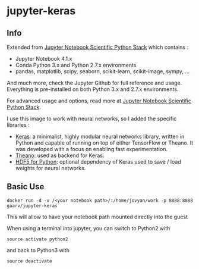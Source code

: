 # jupyter-keras

## Info
Extended from [Jupyter Notebook Scientific Python Stack](https://github.com/jupyter/docker-stacks/tree/master/scipy-notebook) which contains :

* Jupyter Notebook 4.1.x
* Conda Python 3.x and Python 2.7.x environments
* pandas, matplotlib, scipy, seaborn, scikit-learn, scikit-image, sympy, ...

And much more, check the Jupyter Github for full reference and usage. Everything is pre-installed on both Python 3.x and 2.7.x environments.

For advanced usage and options, read more at [Jupyter Notebook Scientific Python Stack](https://github.com/jupyter/docker-stacks/tree/master/scipy-notebook).


I use this image to work with neural networks, so I added the specific libraries :

* [Keras](http://keras.io/):  a minimalist, highly modular neural networks library, written in Python and capable of running on top of either TensorFlow or Theano. It was developed with a focus on enabling fast experimentation.
* [Theano](http://deeplearning.net/software/theano/): used as backend for Keras.
* [HDF5 for Python](http://www.h5py.org/): optional dependency of Keras used to save / load weights for neural networks.


## Basic Use

```
docker run -d -v /<your notebook path>/:/home/jovyan/work -p 8888:8888 gaarv/jupyter-keras
```
This will allow to have your notebook path mounted directly into the guest

When using a terminal into jupyter, you can switch to Python2 with
```
source activate python2
```
and back to Python3 with
```
source deactivate
```
